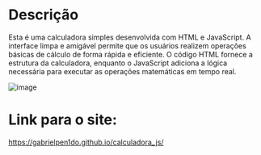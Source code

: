 # Descrição
Esta é uma calculadora simples desenvolvida com HTML e JavaScript. A interface limpa e amigável permite que os usuários realizem operações básicas de cálculo de forma rápida e eficiente. O código HTML fornece a estrutura da calculadora, enquanto o JavaScript adiciona a lógica necessária para executar as operações matemáticas em tempo real.

![image](https://github.com/GabrielPen1do/calculadora_js/assets/128743283/59bc6f03-3b0c-44c5-ba51-4e4c3ed16539)

# Link para o site:
https://gabrielpen1do.github.io/calculadora_js/
